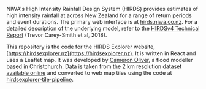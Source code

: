 NIWA's High Intensity Rainfall Design System (HIRDS) provides estimates of high intensity rainfall at across New Zealand for a range of return periods and event durations. The primary web interface is at [hirds.niwa.co.nz](https://hirds.niwa.co.nz/). For a detailed description of the underlying model, refer to the [HIRDSv4 Technical Report](https://niwa.co.nz/sites/niwa.co.nz/files/2018022CH_HIRDSv4_Final.pdf) (Trevor Carey-Smith et al, 2018).

This repository is the code for the HIRDS Explorer website, [https://hirdsexplorer.nz](https://hirdsexplorer.nz). It is written in React and uses a Leaflet map. It was developed by [Cameron Oliver](https://www.linkedin.com/in/cameron-oliver-46a640b6/), a flood modeller based in Christchurch. Data is taken from the 2 km resolution dataset [available online](https://data-niwa.opendata.arcgis.com/datasets/edcbe0a99d7f4df59501ba55973648f5) and converted to web map tiles using the code at [hirdsexplorer-tile-pipeline](https://github.com/col16/hirdsexplorer-tile-pipeline).
